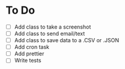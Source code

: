 # To Do

- [ ] Add class to take a screenshot
- [ ] Add class to send email/text
- [ ] Add class to save data to a .CSV or .JSON
- [ ] Add cron task
- [ ] Add prettier
- [ ] Write tests